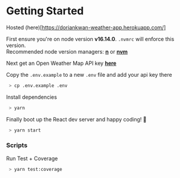 # Getting Started

Hosted (here)[https://doriankwan-weather-app.herokuapp.com/]

First ensure you're on node version **v16.14.0**. `.nvmrc` will enforce this version.  
Recommended node version managers: **[n](https://github.com/tj/n)** or **[nvm](https://github.com/nvm-sh/nvm)**

Next get an Open Weather Map API key **[here](https://openweathermap.org/api)**

Copy the `.env.example` to a new `.env` file and add your api key there

```bash
 > cp .env.example .env
```

Install dependencies

```bash
 > yarn
```

Finally boot up the React dev server and happy coding! 🎉

```bash
 > yarn start
```

### Scripts

Run Test + Coverage

```bash
 > yarn test:coverage
```
